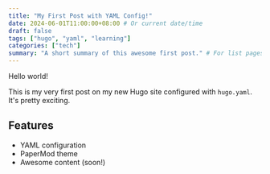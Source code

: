 ```yaml
---
title: "My First Post with YAML Config!"
date: 2024-06-01T11:00:00+08:00 # Or current date/time
draft: false
tags: ["hugo", "yaml", "learning"]
categories: ["tech"]
summary: "A short summary of this awesome first post." # For list pages
---
```


Hello world!

This is my very first post on my new Hugo site configured with `hugo.yaml`.
It's pretty exciting.

## Features
- YAML configuration
- PaperMod theme
- Awesome content (soon!)